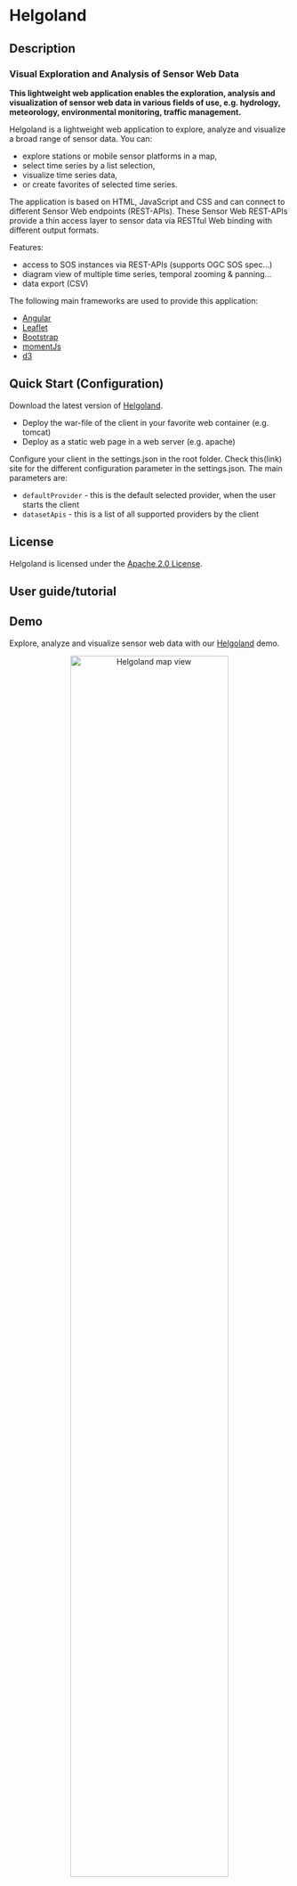 # Helgoland

## Description

### Visual Exploration and Analysis of Sensor Web Data

**This lightweight web application enables the exploration, analysis and visualization of sensor web data in various fields of use, e.g. hydrology, meteorology, environmental monitoring, traffic management.**

Helgoland is a lightweight web application to explore, analyze and visualize a broad range of sensor data. You can:

- explore stations or mobile sensor platforms in a map,
- select time series by a list selection,
- visualize time series data,
- or create favorites of selected time series.

The application is based on HTML, JavaScript and CSS and can connect to different Sensor Web endpoints (REST-APIs). These Sensor Web REST-APIs provide a thin access layer to sensor data via RESTful Web binding with different output formats.

Features:

- access to SOS instances via REST-APIs (supports OGC SOS spec...)
- diagram view of multiple time series, temporal zooming & panning...
- data export (CSV)
  <!-- * Combination w/ R... -->

The following main frameworks are used to provide this application:

- [Angular](https://angular.io/)
- [Leaflet](http://leafletjs.com/)
- [Bootstrap](http://getbootstrap.com/)
- [momentJs](http://momentjs.com/)
- [d3](https://d3js.org/)

## Quick Start (Configuration)

Download the latest version of [Helgoland](https://github.com/52North/helgoland/releases).

- Deploy the war-file of the client in your favorite web container (e.g. tomcat)
- Deploy as a static web page in a web server (e.g. apache)

Configure your client in the settings.json in the root folder. Check this(link) site for the different configuration parameter in the settings.json. The main parameters are:

- `defaultProvider` - this is the default selected provider, when the user starts the client
- `datasetApis` - this is a list of all supported providers by the client

## License

Helgoland is licensed under the [Apache 2.0 License](http://www.apache.org/licenses/LICENSE-2.0).

## User guide/tutorial

## Demo

Explore, analyze and visualize sensor web data with our [Helgoland](http://sensorweb.demo.52north.org/client/#/) demo.

<p align="center">
  <img src="https://cloud.githubusercontent.com/assets/3830314/15780576/ae8cf458-29a2-11e6-89ef-bc6f1453e38b.png" alt="Helgoland map view" width="75%"/>
  <img src="https://cloud.githubusercontent.com/assets/3830314/15780591/bdb9a4a8-29a2-11e6-9938-1717a0e7bb7a.png" alt="Helgoland diagram view" width="75%"/>
</p>

## Changelog

## References

## Contact

<a href="https://github.com/janschulte">
  <img src="https://avatars1.githubusercontent.com/u/3830314?v=3&s=140" alt="Webpack and Angular 2" width="48" height="48"/>
</a>

## Credits

## How to contribute

This is a frontend component of the repository [sensorweb-client-core](https://github.com/52North/sensorweb-client-core).

It comprises:

- the styling files for the client
- the templates to define the html structure
- the images and fonts which are used in this client

### Requirements to develop or build the client

- git
- [nodejs](https://nodejs.org) and [npm](https://www.npmjs.com/)

### Get ready to start

#### Clone and install

- `git clone` this repository
- run `npm install` to get all dependencies

#### Start the client in the development mode

- `npm start` starts the client on [localhost:4200](http://localhost:4200).

#### Build the client

- `npm run build` bundles the client to the `dist/timeseries` folder. The content of this folder can be deployed on a web server.
<!-- - `npm run build` will also generates a war-file in `build`-folder. -->

#### How to develop

<!-- See [here](https://github.com/52North/sensorweb-client-core#how-to-develop) for more informations. -->

#### Configuration

<!-- See [here](https://github.com/52North/sensorweb-client-core#configuration) -->

<!--## Extensions (Backends, etc., z.B. SOS )
## Road Map/development plans (features, focus…)
## Architecture/Design
## JavaDoc
not needed
## XML Schemata
## contributor
see Github...

## Requirements-->
